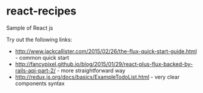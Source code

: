 # react-recipes
Sample of React js

Try out the following links:
* http://www.jackcallister.com/2015/02/26/the-flux-quick-start-guide.html - common quick start
* http://fancypixel.github.io/blog/2015/01/29/react-plus-flux-backed-by-rails-api-part-2/ - more straightforward way
* http://redux.js.org/docs/basics/ExampleTodoList.html - very clear components syntax


